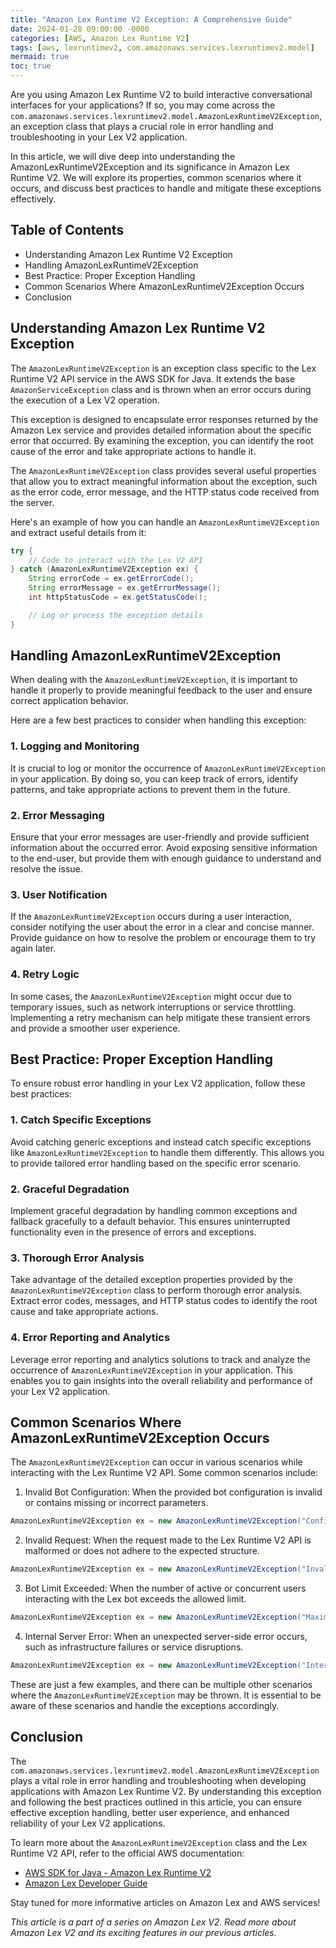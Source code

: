 ```yaml
---
title: "Amazon Lex Runtime V2 Exception: A Comprehensive Guide"
date: 2024-01-28 09:00:00 -0000
categories: [AWS, Amazon Lex Runtime V2]
tags: [aws, lexruntimev2, com.amazonaws.services.lexruntimev2.model]
mermaid: true
toc: true
---
```



Are you using Amazon Lex Runtime V2 to build interactive conversational interfaces for your applications? If so, you may come across the `com.amazonaws.services.lexruntimev2.model.AmazonLexRuntimeV2Exception`, an exception class that plays a crucial role in error handling and troubleshooting in your Lex V2 application.

In this article, we will dive deep into understanding the AmazonLexRuntimeV2Exception and its significance in Amazon Lex Runtime V2. We will explore its properties, common scenarios where it occurs, and discuss best practices to handle and mitigate these exceptions effectively.

## Table of Contents
- Understanding Amazon Lex Runtime V2 Exception
- Handling AmazonLexRuntimeV2Exception
- Best Practice: Proper Exception Handling
- Common Scenarios Where AmazonLexRuntimeV2Exception Occurs
- Conclusion

## Understanding Amazon Lex Runtime V2 Exception

The `AmazonLexRuntimeV2Exception` is an exception class specific to the Lex Runtime V2 API service in the AWS SDK for Java. It extends the base `AmazonServiceException` class and is thrown when an error occurs during the execution of a Lex V2 operation.

This exception is designed to encapsulate error responses returned by the Amazon Lex service and provides detailed information about the specific error that occurred. By examining the exception, you can identify the root cause of the error and take appropriate actions to handle it.

The `AmazonLexRuntimeV2Exception` class provides several useful properties that allow you to extract meaningful information about the exception, such as the error code, error message, and the HTTP status code received from the server.

Here's an example of how you can handle an `AmazonLexRuntimeV2Exception` and extract useful details from it:

```java
try {
    // Code to interact with the Lex V2 API
} catch (AmazonLexRuntimeV2Exception ex) {
    String errorCode = ex.getErrorCode();
    String errorMessage = ex.getErrorMessage();
    int httpStatusCode = ex.getStatusCode();

    // Log or process the exception details
}
```

## Handling AmazonLexRuntimeV2Exception

When dealing with the `AmazonLexRuntimeV2Exception`, it is important to handle it properly to provide meaningful feedback to the user and ensure correct application behavior.

Here are a few best practices to consider when handling this exception:

### 1. Logging and Monitoring

It is crucial to log or monitor the occurrence of `AmazonLexRuntimeV2Exception` in your application. By doing so, you can keep track of errors, identify patterns, and take appropriate actions to prevent them in the future.

### 2. Error Messaging

Ensure that your error messages are user-friendly and provide sufficient information about the occurred error. Avoid exposing sensitive information to the end-user, but provide them with enough guidance to understand and resolve the issue.

### 3. User Notification

If the `AmazonLexRuntimeV2Exception` occurs during a user interaction, consider notifying the user about the error in a clear and concise manner. Provide guidance on how to resolve the problem or encourage them to try again later.

### 4. Retry Logic

In some cases, the `AmazonLexRuntimeV2Exception` might occur due to temporary issues, such as network interruptions or service throttling. Implementing a retry mechanism can help mitigate these transient errors and provide a smoother user experience.

## Best Practice: Proper Exception Handling

To ensure robust error handling in your Lex V2 application, follow these best practices:

### 1. Catch Specific Exceptions

Avoid catching generic exceptions and instead catch specific exceptions like `AmazonLexRuntimeV2Exception` to handle them differently. This allows you to provide tailored error handling based on the specific error scenario.

### 2. Graceful Degradation

Implement graceful degradation by handling common exceptions and fallback gracefully to a default behavior. This ensures uninterrupted functionality even in the presence of errors and exceptions.

### 3. Thorough Error Analysis

Take advantage of the detailed exception properties provided by the `AmazonLexRuntimeV2Exception` class to perform thorough error analysis. Extract error codes, messages, and HTTP status codes to identify the root cause and take appropriate actions.

### 4. Error Reporting and Analytics

Leverage error reporting and analytics solutions to track and analyze the occurrence of `AmazonLexRuntimeV2Exception` in your application. This enables you to gain insights into the overall reliability and performance of your Lex V2 application.

## Common Scenarios Where AmazonLexRuntimeV2Exception Occurs

The `AmazonLexRuntimeV2Exception` can occur in various scenarios while interacting with the Lex Runtime V2 API. Some common scenarios include:

1. Invalid Bot Configuration: When the provided bot configuration is invalid or contains missing or incorrect parameters.

```java
AmazonLexRuntimeV2Exception ex = new AmazonLexRuntimeV2Exception("Configuration is invalid.");
```

2. Invalid Request: When the request made to the Lex Runtime V2 API is malformed or does not adhere to the expected structure.

```java
AmazonLexRuntimeV2Exception ex = new AmazonLexRuntimeV2Exception("Invalid request format.");
```

3. Bot Limit Exceeded: When the number of active or concurrent users interacting with the Lex bot exceeds the allowed limit.

```java
AmazonLexRuntimeV2Exception ex = new AmazonLexRuntimeV2Exception("Maximum user limit exceeded.");
```

4. Internal Server Error: When an unexpected server-side error occurs, such as infrastructure failures or service disruptions.

```java
AmazonLexRuntimeV2Exception ex = new AmazonLexRuntimeV2Exception("Internal server error.");
```

These are just a few examples, and there can be multiple other scenarios where the `AmazonLexRuntimeV2Exception` may be thrown. It is essential to be aware of these scenarios and handle the exceptions accordingly.

## Conclusion

The `com.amazonaws.services.lexruntimev2.model.AmazonLexRuntimeV2Exception` plays a vital role in error handling and troubleshooting when developing applications with Amazon Lex Runtime V2. By understanding this exception and following the best practices outlined in this article, you can ensure effective exception handling, better user experience, and enhanced reliability of your Lex V2 applications.

To learn more about the `AmazonLexRuntimeV2Exception` class and the Lex Runtime V2 API, refer to the official AWS documentation:

- [AWS SDK for Java - Amazon Lex Runtime V2](https://docs.aws.amazon.com/AWSJavaSDK/latest/javadoc/com/amazonaws/services/lexruntimev2/model/AmazonLexRuntimeV2Exception.html)
- [Amazon Lex Developer Guide](https://docs.aws.amazon.com/lexv2/latest/dg/what-is.html)

Stay tuned for more informative articles on Amazon Lex and AWS services!

*This article is a part of a series on Amazon Lex V2. Read more about Amazon Lex V2 and its exciting features in our previous articles.*